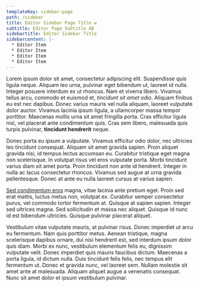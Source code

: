 ```yaml
---
templateKey: sidebar-page
path: /sidebar
title: Editor Sidebar Page Title w
subtitle: Editor Page Subtitle AB
sidebartitle: Editor Sidebar Title
sidebarcontent: |-
  * Editor Item
  * Editor Item
  * Editor Item
  * Editor Item
---
```

Lorem ipsum dolor sit amet, consectetur adipiscing elit. Suspendisse quis ligula neque. Aliquam leo urna, pulvinar eget bibendum ut, laoreet id nulla. Integer posuere interdum ex ut rhoncus. Nam et viverra libero. Vivamus tellus arcu, commodo et euismod et, *tincidunt sit amet odio*. Aliquam finibus eu est nec dapibus. Donec varius mauris vel nulla aliquam, laoreet vulputate dolor auctor. Vivamus lacinia ipsum ligula, a ullamcorper massa tempor porttitor. Maecenas mollis urna sit amet fringilla porta. Cras efficitur ligula nisl, vel placerat ante condimentum quis. Cras sem libero, malesuada quis turpis pulvinar, **tincidunt hendrerit** neque.

Donec porta eu ipsum a vulputate. Vivamus efficitur odio dolor, nec ultricies leo tincidunt consequat. Aliquam sit amet gravida sapien. Proin aliquet gravida nisi, id tempus lectus accumsan eu. Curabitur tristique eget magna non scelerisque. In volutpat risus vel eros vulputate porta. Morbi tincidunt varius diam sit amet porta. Proin tincidunt non ante id hendrerit. Integer in nulla ac lacus consectetur rhoncus. Vivamus sed augue at urna gravida pellentesque. Donec at ante eu nulla laoreet cursus at varius sapien.

[Sed condimentum eros](https://google.com) magna, vitae lacinia ante pretium eget. Proin sed erat mattis, luctus metus non, volutpat ex. Curabitur semper consectetur purus, vel commodo tortor fermentum at. Quisque at sapien sapien. Integer sed ultrices magna. Sed sollicitudin et massa nec aliquet. Quisque id nunc id est bibendum ultricies. Quisque pulvinar placerat aliquet.

Vestibulum vitae vulputate mauris, at pulvinar risus. Donec imperdiet ut arcu eu fermentum. Nam quis porttitor metus. Aenean tristique, magna scelerisque dapibus ornare, dui nisi hendrerit est, sed interdum ipsum dolor quis diam. Morbi ex nunc, vestibulum elementum felis eu, dignissim vulputate velit. Donec imperdiet quis mauris faucibus dictum. Maecenas a porta ligula, id dictum nulla. Duis tincidunt felis felis, nec tempus elit fermentum ut. Donec et gravida nunc, vel laoreet sem. Nullam molestie sit amet ante at malesuada. Aliquam aliquet augue a venenatis consequat. Nunc sit amet dolor et ipsum vestibulum pulvinar.
